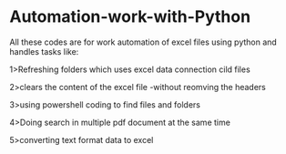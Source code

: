 # Automation-work-with-Python

All these codes are for work automation of excel files using python and handles tasks like:

1>Refreshing folders which uses excel data connection cild files

2>clears the content of the excel file -without reomving the headers

3>using powershell coding to find files and folders 

4>Doing search in multiple pdf document at the same time

5>converting text format data to excel
